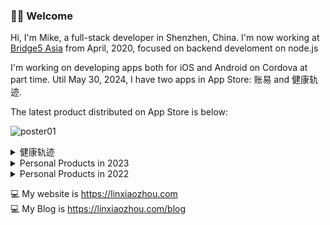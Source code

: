 ### 🎉🎉 Welcome

Hi, I'm Mike, a full-stack developer in Shenzhen, China. I'm now working at [Bridge5 Asia](https://github.com/bridge5) from April, 2020, focused on backend develoment on node.js

I'm working on developing apps both for iOS and Android on Cordova at part time. Util May 30, 2024, I have two apps in App Store: 账易 and 健康轨迹.

The latest product distributed on App Store is below:

![poster01](https://github.com/KKDestiny/KKDestiny/assets/13687360/15c4add9-61f3-431d-96e8-8597906e3fb9)


<details>
  <summary>健康轨迹</summary>
![poster01](https://github.com/KKDestiny/KKDestiny/assets/13687360/15c4add9-61f3-431d-96e8-8597906e3fb9)
![poster02](https://github.com/KKDestiny/KKDestiny/assets/13687360/e70f83a6-4165-4ae6-a51c-f4243bb9b889)
![poster03](https://github.com/KKDestiny/KKDestiny/assets/13687360/9954ce21-ad06-4e87-a434-7d047ad5094b)
![poster04](https://github.com/KKDestiny/KKDestiny/assets/13687360/f4782873-a73d-4048-9734-4448765d0a53)


</details>

<details>
  <summary>Personal Products in 2023</summary>

I have some personal products developing at part time as below.

<img align="left" width="22%" src="https://github.com/KKDestiny/KKDestiny/assets/13687360/b2f933b7-0b09-4458-80b9-26ba53651f59">
<img align="left" width="22%" src="https://github.com/KKDestiny/KKDestiny/assets/13687360/6c207338-935a-4811-8fd0-ac5e8d04711e">
<img align="left" width="22%" src="https://github.com/KKDestiny/KKDestiny/assets/13687360/578d6308-1868-4d5c-a1c7-72f4c9aa5e2a">
<img width="22%" src="https://github.com/KKDestiny/KKDestiny/assets/13687360/5653304e-8229-4466-b252-df639d7757b0">


<img align="left" width="22%" src="https://github.com/KKDestiny/KKDestiny/assets/13687360/1c194ded-435d-4895-8ba5-57b69ecb101d">
<img align="left" width="22%" src="https://github.com/KKDestiny/KKDestiny/assets/13687360/f476111f-85fe-452a-83cf-e28161e48ec7">
<img align="left" width="22%" src="https://github.com/KKDestiny/KKDestiny/assets/13687360/2c551b27-490e-470b-841c-a02fdd4f96e7">
<img width="22%" src="https://github.com/KKDestiny/KKDestiny/assets/13687360/4ead71de-75b4-4bae-a09e-d36fcbf3bfa6">

</details>


<details>
  <summary>Personal Products in 2022</summary>

I believe softwares can give us lots of conveniences in work and life and save my time, that's why I developed apps or websites in needed. Last year, with my wife pregnant and then the birth of my son, I have finished some apps:

[<img align="left" width="22%" src="https://user-images.githubusercontent.com/13687360/191050645-0fdf2a23-f737-4d9e-b099-aec3412affb4.png">](https://github.com/KKDestiny/KKDestiny/blob/main/babycare.md)
[<img align="left" width="22%" src="https://user-images.githubusercontent.com/13687360/191050183-1768b177-e7ed-489c-a3e6-97fc96cfb02b.png">](https://github.com/KKDestiny/KKDestiny/blob/main/task-junkman.md)
[<img align="left" width="22%" src="https://user-images.githubusercontent.com/13687360/191051372-11c533f0-bce8-440e-a3e7-9a71c73fc3fe.png">](https://github.com/KKDestiny/KKDestiny/blob/main/lonely-island-note.md)
[<img  width="22%" src="https://user-images.githubusercontent.com/13687360/191052154-072eab1c-459a-4ff9-93d9-b963e2c10325.png">](https://github.com/KKDestiny/KKDestiny/blob/main/better-pregnancy.md)


- <img height="20" src="https://user-images.githubusercontent.com/13687360/191022438-c2ee3713-d5b0-461a-a62d-8446c1058359.png"> **Babycare(宝护)**：*A tool for newborn's parents. Can help to estimate next feeding and changing diaper of the baby*. [README](https://github.com/KKDestiny/KKDestiny/blob/main/babycare.md)
- <img height="20" src="https://user-images.githubusercontent.com/13687360/191022642-0e681131-c574-4430-a5a9-7cfae7c53df6.png"> **Task Junkman(拾者)**：*A task manager based on PDCA. A github plugin is built-in this app*. More information will be updated soon(I hope so😄).
- <img height="20" src="https://user-images.githubusercontent.com/13687360/191022568-9394e957-7cc5-43cd-824a-23e0d1882d1e.png"> **Lonely Island Note(孤岛笔记)**：*A note app based on markdown. I offer a watch board based on any article you created. Also, a onelib(my personal knowledge sharing website) plugin is built-in this app*. This app will be shared later.
- <img height="20" src="https://user-images.githubusercontent.com/13687360/191024082-32ae9ef8-9692-4a4b-a107-05a08e81a6ca.png"> **Better Pregnancy(好孕)**：*You will get many medical reports after pregnancy since you will go to hospital almost every month. So I make this app to manage all reports. Weight and blood pressure shoule be monitored strictly, so this app does*. This app will be shared later as well.

</details>


💻 My website is https://linxiaozhou.com
<br>
💻 My Blog is https://linxiaozhou.com/blog



